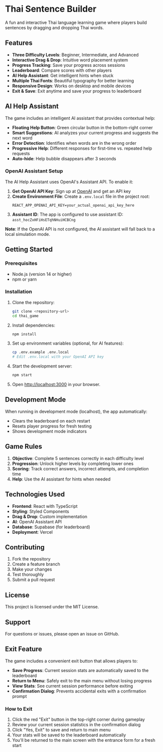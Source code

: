 # Thai Sentence Builder

A fun and interactive Thai language learning game where players build sentences by dragging and dropping Thai words.

## Features

- **Three Difficulty Levels**: Beginner, Intermediate, and Advanced
- **Interactive Drag & Drop**: Intuitive word placement system
- **Progress Tracking**: Save your progress across sessions
- **Leaderboard**: Compare scores with other players
- **AI Help Assistant**: Get intelligent hints when stuck
- **Multiple Thai Fonts**: Beautiful typography for better learning
- **Responsive Design**: Works on desktop and mobile devices
- **Exit & Save**: Exit anytime and save your progress to leaderboard

## AI Help Assistant

The game includes an intelligent AI assistant that provides contextual help:

- **Floating Help Button**: Green circular button in the bottom-right corner
- **Smart Suggestions**: AI analyzes your current progress and suggests the next word
- **Error Detection**: Identifies when words are in the wrong order
- **Progressive Help**: Different responses for first-time vs. repeated help requests
- **Auto-hide**: Help bubble disappears after 3 seconds

### OpenAI Assistant Setup

The AI Help Assistant uses OpenAI's Assistant API. To enable it:

1. **Get OpenAI API Key**: Sign up at [OpenAI](https://platform.openai.com/) and get an API key
2. **Create Environment File**: Create a `.env.local` file in the project root:
   ```
   REACT_APP_OPENAI_API_KEY=your_actual_openai_api_key_here
   ```
3. **Assistant ID**: The app is configured to use assistant ID: `asst_hocZxHFiHsETqhNHuiHCBCng`

**Note**: If the OpenAI API is not configured, the AI assistant will fall back to a local simulation mode.

## Getting Started

### Prerequisites

- Node.js (version 14 or higher)
- npm or yarn

### Installation

1. Clone the repository:
   ```bash
   git clone <repository-url>
   cd thai_game
   ```

2. Install dependencies:
   ```bash
   npm install
   ```

3. Set up environment variables (optional, for AI features):
   ```bash
   cp .env.example .env.local
   # Edit .env.local with your OpenAI API key
   ```

4. Start the development server:
   ```bash
   npm start
   ```

5. Open [http://localhost:3000](http://localhost:3000) in your browser.

## Development Mode

When running in development mode (localhost), the app automatically:
- Clears the leaderboard on each restart
- Resets player progress for fresh testing
- Shows development mode indicators

## Game Rules

1. **Objective**: Complete 5 sentences correctly in each difficulty level
2. **Progression**: Unlock higher levels by completing lower ones
3. **Scoring**: Track correct answers, incorrect attempts, and completion time
4. **Help**: Use the AI assistant for hints when needed

## Technologies Used

- **Frontend**: React with TypeScript
- **Styling**: Styled Components
- **Drag & Drop**: Custom implementation
- **AI**: OpenAI Assistant API
- **Database**: Supabase (for leaderboard)
- **Deployment**: Vercel

## Contributing

1. Fork the repository
2. Create a feature branch
3. Make your changes
4. Test thoroughly
5. Submit a pull request

## License

This project is licensed under the MIT License.

## Support

For questions or issues, please open an issue on GitHub.

## Exit Feature

The game includes a convenient exit button that allows players to:
- **Save Progress**: Current session stats are automatically saved to the leaderboard
- **Return to Menu**: Safely exit to the main menu without losing progress
- **View Stats**: See current session performance before exiting
- **Confirmation Dialog**: Prevents accidental exits with a confirmation prompt

### How to Exit

1. Click the red "Exit" button in the top-right corner during gameplay
2. Review your current session statistics in the confirmation dialog
3. Click "Yes, Exit" to save and return to main menu
4. Your stats will be saved to the leaderboard automatically
5. You'll be returned to the main screen with the entrance form for a fresh start
